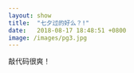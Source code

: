 ```yaml
---
layout: show
title:  "七夕过的好么？!"
date:   2018-08-17 18:48:51 +0800
image: /images/pg3.jpg
---
```

敲代码很爽！
